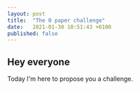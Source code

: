 ```yaml
---
layout: post
title:  "The 0 paper challenge"
date:   2021-01-30 10:51:43 +0100
published: false
---
```


## Hey everyone

Today I'm here to propose you a challenge. 